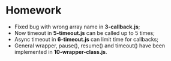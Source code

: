 # Homework
* Fixed bug with wrong array name in __3-callback.js__;
* Now timeout in __5-timeout.js__ can be called up to 5 times;
* Async timeout in __6-timeout.js__ can limit time for callbacks;
* General wrapper, pause(), resume() and timeout() have been implemented in __10-wrapper-class.js__.
